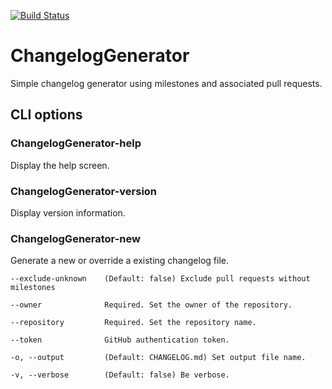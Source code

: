 [![Build Status](https://travis-ci.org/ManticSic/ChangelogGenerator.svg?branch=master)](https://travis-ci.org/ManticSic/ChangelogGenerator)

# ChangelogGenerator
Simple changelog generator using milestones and associated pull requests.

## CLI options

### ChangelogGenerator-help
Display the help screen.

### ChangelogGenerator-version
Display version information.

### ChangelogGenerator-new
Generate a new or override a existing changelog file.

```
--exclude-unknown    (Default: false) Exclude pull requests without milestones

--owner              Required. Set the owner of the repository.

--repository         Required. Set the repository name.

--token              GitHub authentication token.

-o, --output         (Default: CHANGELOG.md) Set output file name.

-v, --verbose        (Default: false) Be verbose.
```



